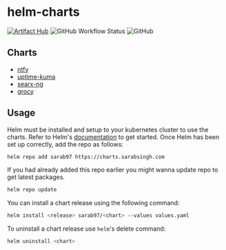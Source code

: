 # helm-charts
[![Artifact Hub](https://img.shields.io/endpoint?url=https://artifacthub.io/badge/repository/sarab97)](https://artifacthub.io/packages/search?repo=sarab97)
![GitHub Workflow Status](https://img.shields.io/github/actions/workflow/status/sarab97/helm-charts/release.yml)
![GitHub](https://img.shields.io/github/license/sarab97/helm-charts)

## Charts
- [ntfy](https://github.com/sarab97/helm-charts/tree/main/charts/ntfy)
- [uptime-kuma](https://github.com/sarab97/helm-charts/tree/main/charts/uptime-kuma)
- [searx-ng](https://github.com/sarab97/helm-charts/tree/main/charts/searx-ng)
- [grocy](https://github.com/sarab97/helm-charts/tree/main/charts/grocy)


## Usage

Helm must be installed and setup to your kubernetes cluster to use the charts. Refer to Helm's [documentation](https://helm.sh/docs) to get started. Once Helm has been set up correctly, add the repo as follows:

```sh
helm repo add sarab97 https://charts.sarabsingh.com
```

If you had already added this repo earlier you might wanna update repo to get latest packages.

```sh
helm repo update
```

You can install a chart release using the following command:

```sh
helm install <release> sarab97/<chart> --values values.yaml
```

To uninstall a chart release use `helm`'s delete command:

```sh
helm uninstall <chart>
```
